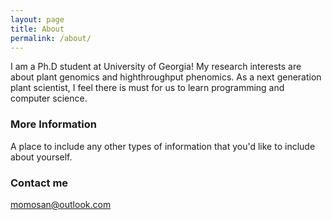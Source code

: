```yaml
---
layout: page
title: About
permalink: /about/
---
```


I am a Ph.D student at University of Georgia! My research interests are about plant genomics and highthroughput phenomics. As a next generation plant scientist, I feel there is must for us to learn programming and computer science. 

### More Information

A place to include any other types of information that you'd like to include about yourself.

### Contact me

[momosan@outlook.com](mailto:momosan1991@outlook.com)
